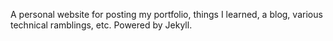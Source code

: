 A personal website for posting my portfolio, things I learned, a blog, various technical ramblings, etc. Powered by Jekyll.